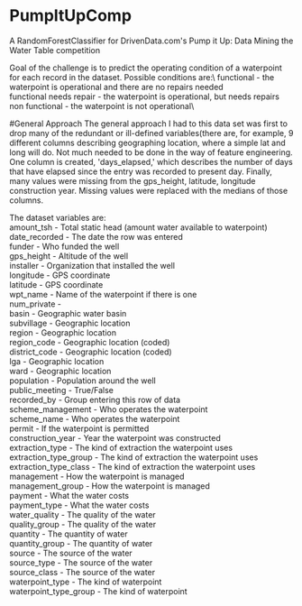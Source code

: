 # PumpItUpComp

A RandomForestClassifier for DrivenData.com's Pump it Up: Data Mining the Water Table competition

Goal of the challenge is to predict the operating condition of a waterpoint for each record in the dataset. Possible conditions are:\\
functional - the waterpoint is operational and there are no repairs needed\
functional needs repair - the waterpoint is operational, but needs repairs\
non functional - the waterpoint is not operational\\

#General Approach
The general approach I had to this data set was first to drop many of the redundant or ill-defined variables(there are, for example, 9 different columns describing geographing location, where a simple lat and long will do. Not much needed to be done in the way of feature engineering. One column is created, 'days_elapsed,' which describes the number of days that have elapsed since the entry was recorded to present day. Finally, many values were missing from the gps_height, latitude, longitude construction year. Missing values were replaced with the medians of those columns. 

The dataset variables are:\
amount_tsh - Total static head (amount water available to waterpoint)\
date_recorded - The date the row was entered\
funder - Who funded the well\
gps_height - Altitude of the well\
installer - Organization that installed the well\
longitude - GPS coordinate\
latitude - GPS coordinate\
wpt_name - Name of the waterpoint if there is one\
num_private -\
basin - Geographic water basin\
subvillage - Geographic location\
region - Geographic location\
region_code - Geographic location (coded)\
district_code - Geographic location (coded)\
lga - Geographic location\
ward - Geographic location\
population - Population around the well\
public_meeting - True/False\
recorded_by - Group entering this row of data\
scheme_management - Who operates the waterpoint\
scheme_name - Who operates the waterpoint\
permit - If the waterpoint is permitted\
construction_year - Year the waterpoint was constructed\
extraction_type - The kind of extraction the waterpoint uses\
extraction_type_group - The kind of extraction the waterpoint uses\
extraction_type_class - The kind of extraction the waterpoint uses\
management - How the waterpoint is managed\
management_group - How the waterpoint is managed\
payment - What the water costs\
payment_type - What the water costs\
water_quality - The quality of the water\
quality_group - The quality of the water\
quantity - The quantity of water\
quantity_group - The quantity of water\
source - The source of the water\
source_type - The source of the water\
source_class - The source of the water\
waterpoint_type - The kind of waterpoint\
waterpoint_type_group - The kind of waterpoint
